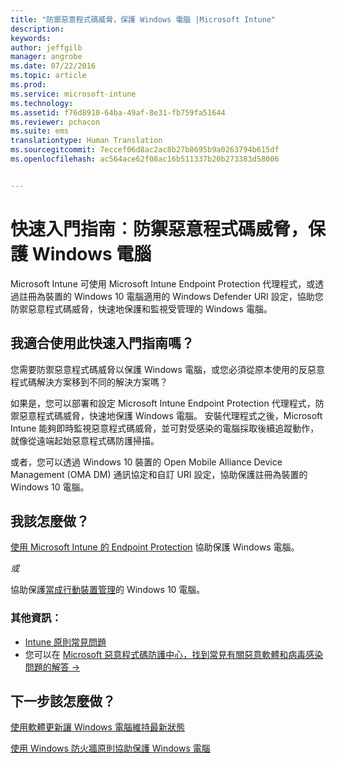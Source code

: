 ```yaml
---
title: "防禦惡意程式碼威脅，保護 Windows 電腦 |Microsoft Intune"
description: 
keywords: 
author: jeffgilb
manager: angrobe
ms.date: 07/22/2016
ms.topic: article
ms.prod: 
ms.service: microsoft-intune
ms.technology: 
ms.assetid: f76d8910-64ba-49af-8e31-fb759fa51644
ms.reviewer: pchacon
ms.suite: ems
translationtype: Human Translation
ms.sourcegitcommit: 7eccef06d8ac2ac8b27b8695b9a0263794b615df
ms.openlocfilehash: ac564ace62f08ac16b511337b20b273383d58006


---
```


# 快速入門指南︰防禦惡意程式碼威脅，保護 Windows 電腦
Microsoft Intune 可使用 Microsoft Intune Endpoint Protection 代理程式，或透過註冊為裝置的 Windows 10 電腦適用的 Windows Defender URI 設定，協助您防禦惡意程式碼威脅，快速地保護和監視受管理的 Windows 電腦。

## 我適合使用此快速入門指南嗎？
您需要防禦惡意程式碼威脅以保護 Windows 電腦，或您必須從原本使用的反惡意程式碼解決方案移到不同的解決方案嗎？

如果是，您可以部署和設定 Microsoft Intune Endpoint Protection 代理程式，防禦惡意程式碼威脅，快速地保護 Windows 電腦。 安裝代理程式之後，Microsoft Intune 能夠即時監視惡意程式碼威脅，並可對受感染的電腦採取後續追蹤動作，就像從遠端起始惡意程式碼防護掃描。

或者，您可以透過 Windows 10 裝置的 Open Mobile Alliance Device Management (OMA DM) 通訊協定和自訂 URI 設定，協助保護註冊為裝置的 Windows 10 電腦。

## 我該怎麼做？
[使用 Microsoft Intune 的 Endpoint Protection](/intune/deploy-use/help-secure-windows-pcs-with-endpoint-protection-for-microsoft-intune) 協助保護 Windows 電腦。

*或*

協助保護[當成行動裝置管理](/intune/deploy-use/windows-10-policy-settings-in-microsoft-intune)的 Windows 10 電腦。


### 其他資訊：
- [Intune 原則常見問題](/intune/deploy-use/manage-settings-and-features-on-your-devices-with-microsoft-intune-policies#frequently-asked-questions-about-intune-policies)
- 您可以在 <a href="https://www.microsoft.com/security/portal/mmpc/" target="_blank"> Microsoft 惡意程式碼防護中心，找到常見有關惡意軟體和病毒感染問題的解答 &rarr;</a>


## 下一步該怎麼做？
[使用軟體更新讓 Windows 電腦維持最新狀態](/intune/deploy-use/keep-windows-pcs-up-to-date-with-software-updates-in-microsoft-intune)

[使用 Windows 防火牆原則協助保護 Windows 電腦](/intune/deploy-use/help-protect-windows-pcs-using-windows-firewall-policies-in-microsoft-intune)



<!--HONumber=Jul16_HO4-->


